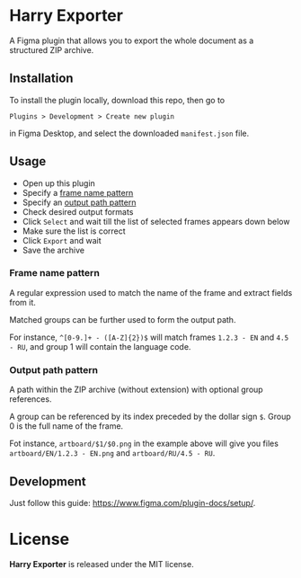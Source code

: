 # Harry Exporter

A Figma plugin that allows you to export the whole document as a structured ZIP archive.

## Installation

To install the plugin locally, download this repo, then go to

    Plugins > Development > Create new plugin

in Figma Desktop, and select the downloaded `manifest.json` file.

## Usage

- Open up this plugin
- Specify a [frame name pattern](#frame-name-pattern)
- Specify an [output path pattern](#output-path-pattern)
- Check desired output formats
- Click `Select` and wait till the list of selected frames appears down below
- Make sure the list is correct
- Click `Export` and wait
- Save the archive

### Frame name pattern

A regular expression used to match the name of the frame and extract fields from it.

Matched groups can be further used to form the output path.

For instance, `^[0-9.]+ - ([A-Z]{2})$` will match frames `1.2.3 - EN` and `4.5 - RU`, and group 1 will contain the language code.

### Output path pattern

A path within the ZIP archive (without extension) with optional group references.

A group can be referenced by its index preceded by the dollar sign `$`.
Group 0 is the full name of the frame.

Fot instance, `artboard/$1/$0.png` in the example above will give you files `artboard/EN/1.2.3 - EN.png` and `artboard/RU/4.5 - RU`.

## Development

Just follow this guide: https://www.figma.com/plugin-docs/setup/.

# License

**Harry Exporter** is released under the MIT license.
